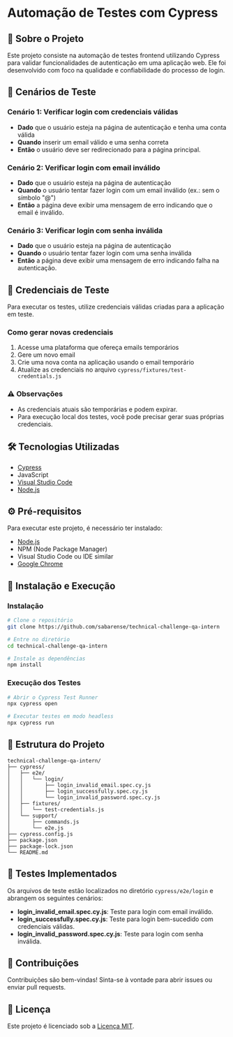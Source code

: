 # Automação de Testes com Cypress 

## 📝 Sobre o Projeto
Este projeto consiste na automação de testes frontend utilizando Cypress para validar funcionalidades de autenticação em uma aplicação web. Ele foi desenvolvido com foco na qualidade e confiabilidade do processo de login.  

## 🎯 Cenários de Teste  

### Cenário 1: Verificar login com credenciais válidas  
- **Dado** que o usuário esteja na página de autenticação e tenha uma conta válida  
- **Quando** inserir um email válido e uma senha correta  
- **Então** o usuário deve ser redirecionado para a página principal.  

### Cenário 2: Verificar login com email inválido  
- **Dado** que o usuário esteja na página de autenticação  
- **Quando** o usuário tentar fazer login com um email inválido (ex.: sem o símbolo "@")  
- **Então** a página deve exibir uma mensagem de erro indicando que o email é inválido.  

### Cenário 3: Verificar login com senha inválida  
- **Dado** que o usuário esteja na página de autenticação  
- **Quando** o usuário tentar fazer login com uma senha inválida  
- **Então** a página deve exibir uma mensagem de erro indicando falha na autenticação.  

## 🔐 Credenciais de Teste  
Para executar os testes, utilize credenciais válidas criadas para a aplicação em teste.  

### Como gerar novas credenciais  
1. Acesse uma plataforma que ofereça emails temporários  
2. Gere um novo email  
3. Crie uma nova conta na aplicação usando o email temporário  
4. Atualize as credenciais no arquivo `cypress/fixtures/test-credentials.js`  

### ⚠️ Observações  
- As credenciais atuais são temporárias e podem expirar.  
- Para execução local dos testes, você pode precisar gerar suas próprias credenciais.  

## 🛠️ Tecnologias Utilizadas  
- [Cypress](https://www.cypress.io/)  
- JavaScript  
- [Visual Studio Code](https://code.visualstudio.com/)  
- [Node.js](https://nodejs.org/)  

## ⚙️ Pré-requisitos  
Para executar este projeto, é necessário ter instalado:  
- [Node.js](https://nodejs.org/)  
- NPM (Node Package Manager)  
- Visual Studio Code ou IDE similar  
- [Google Chrome](https://www.google.com/chrome/)

## 🚀 Instalação e Execução

### Instalação
```bash
# Clone o repositório
git clone https://github.com/sabarense/technical-challenge-qa-intern

# Entre no diretório
cd technical-challenge-qa-intern

# Instale as dependências
npm install
```

### Execução dos Testes
```bash
# Abrir o Cypress Test Runner
npx cypress open

# Executar testes em modo headless
npx cypress run
```

## 📁 Estrutura do Projeto
```
technical-challenge-qa-intern/
├── cypress/
│   ├── e2e/
│   │   └── login/
│   │       ├── login_invalid_email.spec.cy.js
│   │       ├── login_successfully.spec.cy.js
│   │       └── login_invalid_password.spec.cy.js
│   ├── fixtures/
│   │   └── test-credentials.js
│   └── support/
│       ├── commands.js
│       └── e2e.js
├── cypress.config.js
├── package.json
├── package-lock.json
└── README.md
```

## 🧩 Testes Implementados
Os arquivos de teste estão localizados no diretório `cypress/e2e/login` e abrangem os seguintes cenários:
- **login_invalid_email.spec.cy.js**: Teste para login com email inválido.
- **login_successfully.spec.cy.js**: Teste para login bem-sucedido com credenciais válidas.
- **login_invalid_password.spec.cy.js**: Teste para login com senha inválida.

## 🤝 Contribuições
Contribuições são bem-vindas! Sinta-se à vontade para abrir issues ou enviar pull requests.

## 📄 Licença
Este projeto é licenciado sob a [Licença MIT](https://opensource.org/licenses/MIT).


